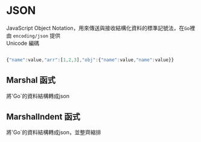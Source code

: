 # JSON

JavaScript Object Notation，用來傳送與接收結構化資料的標準記號法，在`Go`裡由 `encoding/json` 提供
<br>
Unicode 編碼
<br>

```javascript

{"name":value,"arr":[1,2,3],"obj":{"name":value,"name":value}}

```

## Marshal 函式

將'Go`的資料結構轉成json

## MarshalIndent 函式

將'Go`的資料結構轉成json，並整齊縮排